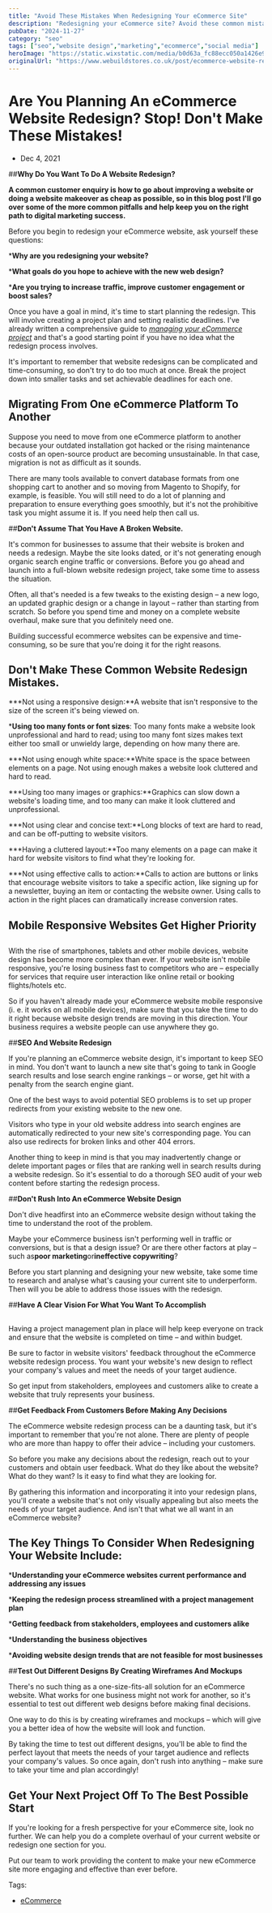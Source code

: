 ```yaml
---
title: "Avoid These Mistakes When Redesigning Your eCommerce Site"
description: "Redesigning your eCommerce site? Avoid these common mistakes that could impact user experience and sales. Learn how to revamp your site effectively."
pubDate: "2024-11-27"
category: "seo"
tags: ["seo","website design","marketing","ecommerce","social media"]
heroImage: "https://static.wixstatic.com/media/b0d63a_fc88ecc050a1426e94b3080b09a8255c~mv2.jpg/v1/fill/w_740,h_420,al_c,q_90,usm_0.66_1.00_0.01,enc_avif,quality_auto/b0d63a_fc88ecc050a1426e94b3080b09a8255c~mv2.jpg"
originalUrl: "https://www.webuildstores.co.uk/post/ecommerce-website-redesign"
---
```



# Are You Planning An eCommerce Website Redesign? Stop! Don't Make These Mistakes!

 * Dec 4, 2021


##**Why Do You Want To Do A Website Redesign?**

**A common customer enquiry is how to go about improving a website or doing a website makeover as cheap as possible, so in this blog post I'll go over some of the more common pitfalls and help keep you on the right path to digital marketing success.**

 
Before you begin to redesign your eCommerce website, ask yourself these questions:

 ***Why are you redesigning your website?**

 ***What goals do you hope to achieve with the new web design?**

 ***Are you trying to increase traffic, improve customer engagement or boost sales?**

Once you have a goal in mind, it's time to start planning the redesign. This will involve creating a project plan and setting realistic deadlines. I've already written a comprehensive guide to [_managing your eCommerce project_](https://www.webuildstores.co.uk/post/project-management-guide) and that's a good starting point if you have no idea what the redesign process involves.

 
It's important to remember that website redesigns can be complicated and time-consuming, so don't try to do too much at once. Break the project down into smaller tasks and set achievable deadlines for each one.

 
## Migrating From One eCommerce Platform To Another

 
Suppose you need to move from one eCommerce platform to another because your outdated installation got hacked or the rising maintenance costs of an open-source product are becoming unsustainable. In that case, migration is not as difficult as it sounds.

 
There are many tools available to convert database formats from one shopping cart to another and so moving from Magento to Shopify, for example, is feasible. You will still need to do a lot of planning and preparation to ensure everything goes smoothly, but it's not the prohibitive task you might assume it is. If you need help then call us.

##**Don't Assume That You Have A Broken Website.**

It's common for businesses to assume that their website is broken and needs a redesign. Maybe the site looks dated, or it's not generating enough organic search engine traffic or conversions. Before you go ahead and launch into a full-blown website redesign project, take some time to assess the situation.

 
Often, all that's needed is a few tweaks to the existing design – a new logo, an updated graphic design or a change in layout – rather than starting from scratch. So before you spend time and money on a complete website overhaul, make sure that you definitely need one.

 
Building successful ecommerce websites can be expensive and time-consuming, so be sure that you're doing it for the right reasons.


## Don't Make These Common Website Redesign Mistakes.

 
 ***Not using a responsive design:**A website that isn't responsive to the size of the screen it's being viewed on.

 ***Using too many fonts or font sizes**: Too many fonts make a website look unprofessional and hard to read; using too many font sizes makes text either too small or unwieldy large, depending on how many there are.

 ***Not using enough white space:**White space is the space between elements on a page. Not using enough makes a website look cluttered and hard to read.

 ***Using too many images or graphics:**Graphics can slow down a website's loading time, and too many can make it look cluttered and unprofessional.

 ***Not using clear and concise text:**Long blocks of text are hard to read, and can be off-putting to website visitors.

 ***Having a cluttered layout:**Too many elements on a page can make it hard for website visitors to find what they're looking for.

 ***Not using effective calls to action:**Calls to action are buttons or links that encourage website visitors to take a specific action, like signing up for a newsletter, buying an item or contacting the website owner. Using calls to action in the right places can dramatically increase conversion rates.

## 

## Mobile Responsive Websites Get Higher Priority

## 

With the rise of smartphones, tablets and other mobile devices, website design has become more complex than ever. If your website isn't mobile responsive, you're losing business fast to competitors who are – especially for services that require user interaction like online retail or booking flights/hotels etc.

 
So if you haven't already made your eCommerce website mobile responsive (i. e. it works on all mobile devices), make sure that you take the time to do it right because website design trends are moving in this direction. Your business requires a website people can use anywhere they go.

##**SEO And Website Redesign**

If you're planning an eCommerce website design, it's important to keep SEO in mind. You don't want to launch a new site that's going to tank in Google search results and lose search engine rankings – or worse, get hit with a penalty from the search engine giant.

 
One of the best ways to avoid potential SEO problems is to set up proper redirects from your existing website to the new one. 

 
Visitors who type in your old website address into search engines are automatically redirected to your new site's corresponding page. You can also use redirects for broken links and other 404 errors.

 
Another thing to keep in mind is that you may inadvertently change or delete important pages or files that are ranking well in search results during a website redesign. So it's essential to do a thorough SEO audit of your web content before starting the redesign process.

##**Don't Rush Into An eCommerce Website Design**

Don't dive headfirst into an eCommerce website design without taking the time to understand the root of the problem. 

 
Maybe your eCommerce business isn't performing well in traffic or conversions, but is that a design issue? Or are there other factors at play – such as**poor marketing**or**ineffective copywriting**?

 
Before you start planning and designing your new website, take some time to research and analyse what's causing your current site to underperform. Then will you be able to address those issues with the redesign. 


##**Have A Clear Vision For What You Want To Accomplish**

## 

Having a project management plan in place will help keep everyone on track and ensure that the website is completed on time – and within budget.

 
Be sure to factor in website visitors' feedback throughout the eCommerce website redesign process. You want your website's new design to reflect your company's values and meet the needs of your target audience. 

 
So get input from stakeholders, employees and customers alike to create a website that truly represents your business.

##**Get Feedback From Customers Before Making Any Decisions**

The eCommerce website redesign process can be a daunting task, but it's important to remember that you're not alone. There are plenty of people who are more than happy to offer their advice – including your customers. 

 
So before you make any decisions about the redesign, reach out to your customers and obtain user feedback. What do they like about the website? What do they want? Is it easy to find what they are looking for.

 
By gathering this information and incorporating it into your redesign plans, you'll create a website that's not only visually appealing but also meets the needs of your target audience. And isn't that what we all want in an eCommerce website?

## The Key Things To Consider When Redesigning Your Website Include:

 ***Understanding your eCommerce websites current performance and addressing any issues**

 ***Keeping the redesign process streamlined with a project management plan**

 ***Getting feedback from stakeholders, employees and customers alike**

 ***Understanding the business objectives**

 ***Avoiding website design trends that are not feasible for most businesses**

##**Test Out Different Designs By Creating Wireframes And Mockups**

There's no such thing as a one-size-fits-all solution for an eCommerce website. What works for one business might not work for another, so it's essential to test out different web designs before making final decisions. 

 
One way to do this is by creating wireframes and mockups – which will give you a better idea of how the website will look and function.

 
By taking the time to test out different designs, you'll be able to find the perfect layout that meets the needs of your target audience and reflects your company's values. So once again, don't rush into anything – make sure to take your time and plan accordingly!

 
## Get Your Next Project Off To The Best Possible Start

 
If you're looking for a fresh perspective for your eCommerce site, look no further. We can help you do a complete overhaul of your current website or redesign one section for you. 

 
Put our team to work providing the content to make your new eCommerce site more engaging and effective than ever before. 

 
Tags:

 * [eCommerce](https://www.webuildstores.co.uk/blog/tags/ecommerce)
